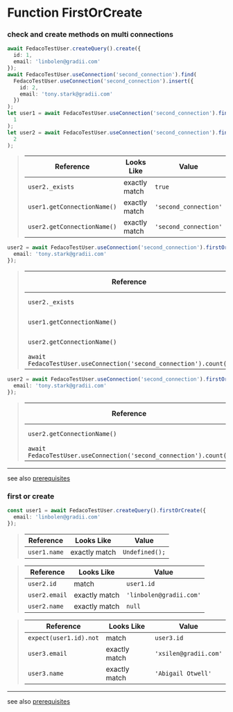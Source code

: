# Function FirstOrCreate
### check and create methods on multi connections

```typescript
await FedacoTestUser.createQuery().create({
  id: 1,
  email: 'linbolen@gradii.com'
});
await FedacoTestUser.useConnection('second_connection').find(
  FedacoTestUser.useConnection('second_connection').insert({
    id: 2,
    email: 'tony.stark@gradii.com'
  })
);
let user1 = await FedacoTestUser.useConnection('second_connection').findOrNew(
  1
);
let user2 = await FedacoTestUser.useConnection('second_connection').findOrNew(
  2
);
```


> | Reference | Looks Like | Value |
> | ------ | ----- | ----- |
> | `user2._exists` | exactly match | `true` |
> | `user1.getConnectionName()` | exactly match | `'second_connection'` |
> | `user2.getConnectionName()` | exactly match | `'second_connection'` |
```typescript
user2 = await FedacoTestUser.useConnection('second_connection').firstOrNew({
  email: 'tony.stark@gradii.com'
});
```


> | Reference | Looks Like | Value |
> | ------ | ----- | ----- |
> | `user2._exists` | exactly match | `true` |
> | `user1.getConnectionName()` | exactly match | `'second_connection'` |
> | `user2.getConnectionName()` | exactly match | `'second_connection'` |
> | `await FedacoTestUser.useConnection('second_connection').count()` | match | `1` |
```typescript
user2 = await FedacoTestUser.useConnection('second_connection').firstOrCreate({
  email: 'tony.stark@gradii.com'
});
```


> | Reference | Looks Like | Value |
> | ------ | ----- | ----- |
> | `user2.getConnectionName()` | exactly match | `'second_connection'` |
> | `await FedacoTestUser.useConnection('second_connection').count()` | match | `2` |


----
see also [prerequisites](./../database-fedaco-integration/prerequisite)

### first or create

```typescript
const user1 = await FedacoTestUser.createQuery().firstOrCreate({
  email: 'linbolen@gradii.com'
});
```


> | Reference | Looks Like | Value |
> | ------ | ----- | ----- |
> | `user1.name` | exactly match | `Undefined();` |


> | Reference | Looks Like | Value |
> | ------ | ----- | ----- |
> | `user2.id` | match | `user1.id` |
> | `user2.email` | exactly match | `'linbolen@gradii.com'` |
> | `user2.name` | exactly match | `null` |


> | Reference | Looks Like | Value |
> | ------ | ----- | ----- |
> | `expect(user1.id).not` | match | `user3.id` |
> | `user3.email` | exactly match | `'xsilen@gradii.com'` |
> | `user3.name` | exactly match | `'Abigail Otwell'` |


----
see also [prerequisites](./../database-fedaco-integration/prerequisite)
